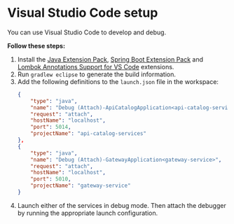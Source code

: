 # Visual Studio Code setup

You can use Visual Studio Code to develop and debug.

**Follow these steps:**

1. Install the [Java Extension Pack](https://marketplace.visualstudio.com/items?itemName=vscjava.vscode-java-pack), [Spring Boot Extension Pack](https://marketplace.visualstudio.com/items?itemName=Pivotal.vscode-boot-dev-pack) and [Lombok Annotations Support for VS Code](https://marketplace.visualstudio.com/items?itemName=GabrielBB.vscode-lombok) extensions.
2. Run `gradlew eclipse` to generate the build information.
3. Add the following definitions to the `launch.json` file in the workspace:
    ```json
    {
        "type": "java",
        "name": "Debug (Attach)-ApiCatalogApplication<api-catalog-services>",
        "request": "attach",
        "hostName": "localhost",
        "port": 5014,
        "projectName": "api-catalog-services"
    },
    {
        "type": "java",
        "name": "Debug (Attach)-GatewayApplication<gateway-service>",
        "request": "attach",
        "hostName": "localhost",
        "port": 5010,
        "projectName": "gateway-service"
    }
    ```
4. Launch either of the services in debug mode. Then attach the debugger by running the appropriate launch configuration.
